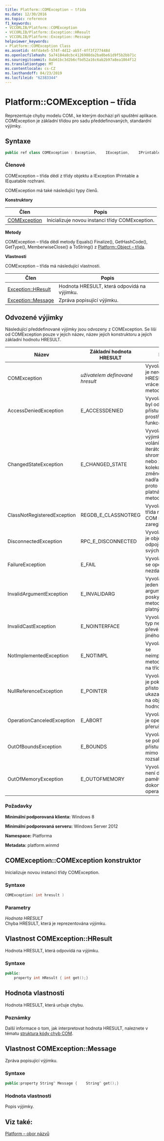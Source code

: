 ```yaml
---
title: Platform::COMException – třída
ms.date: 12/30/2016
ms.topic: reference
f1_keywords:
- VCCORLIB/Platform::COMException
- VCCORLIB/Platform::Exception::HResult
- VCCORLIB/Platform::Exception::Message
helpviewer_keywords:
- Platform::COMException Class
ms.assetid: 44fda4e5-574f-4d12-ab5f-4ff3f277448d
ms.openlocfilehash: 5a74184a8cbc4126988da2ba0be61d9f5b2bb71c
ms.sourcegitcommit: 0ab61bc3d2b6cfbd52a16c6ab2b97a8ea1864f12
ms.translationtype: MT
ms.contentlocale: cs-CZ
ms.lasthandoff: 04/23/2019
ms.locfileid: "62383344"
---
```

# <a name="platformcomexception-class"></a>Platform::COMException – třída

Reprezentuje chyby modelu COM., ke kterým dochází při spuštění aplikace. COMException je základní třídou pro sadu předdefinovaných, standardní výjimky.

## <a name="syntax"></a>Syntaxe

```cpp
public ref class COMException : Exception,    IException,    IPrintable,    IEquatable
```

### <a name="members"></a>Členové

COMException – třída dědí z třídy objektu a IException IPrintable a IEquatable rozhraní.

COMException má také následující typy členů.

**Konstruktory**

|Člen|Popis|
|------------|-----------------|
|[COMException](#ctor)|Inicializuje novou instanci třídy COMException.|

**Metody**

COMException – třída dědí metody Equals() Finalize(), GetHashCode(), GetType(), MemberwiseClose() a ToString() z [Platform::Object – třída](../cppcx/platform-object-class.md).

**Vlastnosti**

COMException – třída má následující vlastnosti.

|Člen|Popis|
|------------|-----------------|
|[Exception::HResult](#hresult)|Hodnota HRESULT, která odpovídá na výjimku.|
|[Exception::Message](#message)|Zpráva popisující výjimku.|

## <a name="derived-exceptions"></a>Odvozené výjimky

Následující předdefinované výjimky jsou odvozeny z COMException. Se liší od COMException pouze v jejich název, název jejich konstruktoru a jejich základní hodnotu HRESULT.

|Název|Základní hodnota HRESULT|Popis|
|----------|------------------------|-----------------|
|COMException|*uživatelem definované hresult*|Vyvolána, když je nerozpoznaný HRESULT vrácená z volání metody COM.|
|AccessDeniedException|E_ACCESSDENIED|Vyvolána, když byl odepřen přístup k prostředku nebo funkce.|
|ChangedStateException|E_CHANGED_STATE|Vyvolána výjimka při volání metody iterátoru shromažďování nebo zobrazení kolekce po změně kolekce nadřazených, proto už není platná výsledky metody.|
|ClassNotRegisteredException|REGDB_E_CLASSNOTREG|Vyvolána, když třída modelu COM není zaregistrovaný.|
|DisconnectedException|RPC_E_DISCONNECTED|Vyvolána, když je objekt odpojen od svých klientů.|
|FailureException|E_FAIL|Vyvolána, pokud se operace nezdaří.|
|InvalidArgumentException|E_INVALIDARG|Vyvolána, když jeden z argumentů, poskytnutý metodě není platný.|
|InvalidCastException|E_NOINTERFACE|Vyvolána, když typ nelze převést na jiného typu.|
|NotImplementedException|E_NOTIMPL|Vyvolána, pokud se neimplementoval metodu rozhraní na třídě.|
|NullReferenceException|E_POINTER|Vyvolána, když je pokus přistoupit přes ukazatel odkaz na objekt s hodnotou null.|
|OperationCanceledException|E_ABORT|Vyvolána, pokud je operace přerušena.|
|OutOfBoundsException|E_BOUNDS|Vyvolána, když se pokusí získat přístup k datům mimo platný rozsah operace.|
|OutOfMemoryException|E_OUTOFMEMORY|Vyvolána, když není dostatek paměti k dokončení operace.|

### <a name="requirements"></a>Požadavky

**Minimální podporovaná klienta:** Windows 8

**Minimální podporovaná serveru:** Windows Server 2012

**Namespace:** Platforma

**Metadata:** platform.winmd

## <a name="ctor"></a> COMException::COMException konstruktor

Inicializuje novou instanci třídy COMException.

### <a name="syntax"></a>Syntaxe

```cpp
COMException( int hresult )
```

### <a name="parameters"></a>Parametry

*Hodnota HRESULT*<br/>
Chyba HRESULT, která je reprezentována výjimku.

## <a name="hresult"></a> Vlastnost COMException::HResult

Hodnota HRESULT, která odpovídá na výjimku.

### <a name="syntax"></a>Syntaxe

```cpp
public:
    property int HResult { int get();}
```

## <a name="property-value"></a>Hodnota vlastnosti

Hodnota HRESULT, která určuje chybu.

### <a name="remarks"></a>Poznámky

Další informace o tom, jak interpretovat hodnota HRESULT, naleznete v tématu [struktura kódy chyb COM](/windows/desktop/com/structure-of-com-error-codes).

## <a name="message"></a> Vlastnost COMException::Message

Zpráva popisující výjimku.

### <a name="syntax"></a>Syntaxe

```cpp
public:property String^ Message {    String^ get();}
```

### <a name="property-value"></a>Hodnota vlastnosti

Popis výjimky.

## <a name="see-also"></a>Viz také:

[Platform – obor názvů](../cppcx/platform-namespace-c-cx.md)
